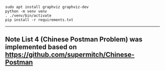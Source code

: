 ```
sudo apt install graphviz graphviz-dev
python -m venv venv
. ./venv/bin/activate
pip install -r requirements.txt
```

---
**Note** List 4 (Chinese Postman Problem) was implemented based on https://github.com/supermitch/Chinese-Postman
---
